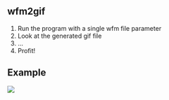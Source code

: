 ## wfm2gif
1. Run the program with a single wfm file parameter
1. Look at the generated gif file
1. ...
1. Profit!

## Example
![](rigol_wfm_reader/test2.gif)
